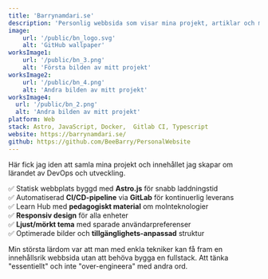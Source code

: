 ```yaml
---
title: 'Barrynamdari.se'
description: 'Personlig webbsida som visar mina projekt, artiklar och min resa hit.'
image:
    url: '/public/bn_logo.svg'
    alt: 'GitHub wallpaper'
worksImage1:
    url: '/public/bn_3.png'
    alt: 'Första bilden av mitt projekt'
worksImage2:
    url: '/public/bn_4.png'
    alt: 'Andra bilden av mitt projekt'
worksImage4:
  url: '/public/bn_2.png'
  alt: 'Andra bilden av mitt projekt'
platform: Web
stack: Astro, JavaScript, Docker,  Gitlab CI, Typescript
website: https://barrynamdari.se/
github: https://github.com/BeeBarry/PersonalWebsite
---
```


Här fick jag iden att samla mina projekt och innehållet
jag skapar om lärandet av DevOps och utveckling.

✅ Statisk webbplats byggd med **Astro.js** för snabb laddningstid<br>
✅ Automatiserad **CI/CD-pipeline** via **GitLab** för kontinuerlig leverans<br>
✅ Learn Hub med **pedagogiskt material** om molnteknologier<br>
✅ **Responsiv design** för alla enheter<br>
✅ **Ljust/mörkt tema** med sparade användarpreferenser<br>
✅ Optimerade bilder och **tillgänglighets-anpassad** struktur

Min största lärdom var att man med enkla tekniker kan få fram en innehållsrik webbsida
utan att behöva bygga en fullstack.
Att tänka "essentiellt" och inte "over-engineera" med andra ord.